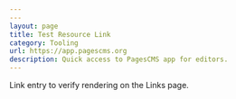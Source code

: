 ```yaml
---
---
layout: page
title: Test Resource Link
category: Tooling
url: https://app.pagescms.org
description: Quick access to PagesCMS app for editors.
---
```


Link entry to verify rendering on the Links page.
